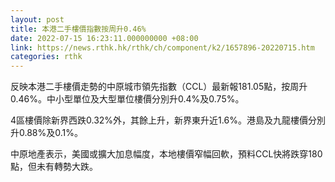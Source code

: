 ```yaml
---
layout: post
title: 本港二手樓價指數按周升0.46%
date: 2022-07-15 16:23:11.000000000 +08:00
link: https://news.rthk.hk/rthk/ch/component/k2/1657896-20220715.htm
categories: rthk
---
```


反映本港二手樓價走勢的中原城市領先指數（CCL）最新報181.05點，按周升0.46%。中小型單位及大型單位樓價分別升0.4%及0.75%。

4區樓價除新界西跌0.32%外，其餘上升，新界東升近1.6%。港島及九龍樓價分別升0.88%及0.1%。

中原地產表示，美國或擴大加息幅度，本地樓價窄幅回軟，預料CCL快將跌穿180點，但未有轉勢大跌。
